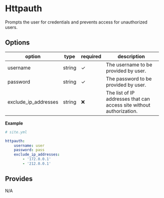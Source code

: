 # Httpauth
Prompts the user for credentials and prevents access for unauthorized users.

## Options
option                 | type   | required | description
-----------------------|--------|----------|------------
username               | string | ✓        | The username to be provided by user.
password               | string | ✓        | The password to be provided by user.
exclude_ip_addresses    | string | ❌       | The list of IP addresses that can access site without authorization.

**Example**
```yaml
# site.yml

httpauth:
    username: user
    password: pass
    exclude_ip_addresses:
        - '172.0.0.1'
        - '212.0.0.1'
```

## Provides
N/A
